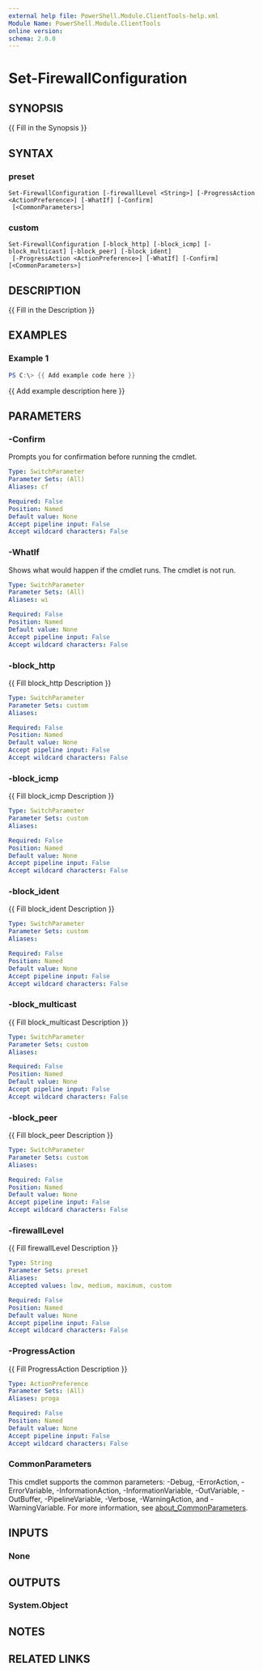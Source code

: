 ```yaml
---
external help file: PowerShell.Module.ClientTools-help.xml
Module Name: PowerShell.Module.ClientTools
online version:
schema: 2.0.0
---
```


# Set-FirewallConfiguration

## SYNOPSIS
{{ Fill in the Synopsis }}

## SYNTAX

### preset
```
Set-FirewallConfiguration [-firewallLevel <String>] [-ProgressAction <ActionPreference>] [-WhatIf] [-Confirm]
 [<CommonParameters>]
```

### custom
```
Set-FirewallConfiguration [-block_http] [-block_icmp] [-block_multicast] [-block_peer] [-block_ident]
 [-ProgressAction <ActionPreference>] [-WhatIf] [-Confirm] [<CommonParameters>]
```

## DESCRIPTION
{{ Fill in the Description }}

## EXAMPLES

### Example 1
```powershell
PS C:\> {{ Add example code here }}
```

{{ Add example description here }}

## PARAMETERS

### -Confirm
Prompts you for confirmation before running the cmdlet.

```yaml
Type: SwitchParameter
Parameter Sets: (All)
Aliases: cf

Required: False
Position: Named
Default value: None
Accept pipeline input: False
Accept wildcard characters: False
```

### -WhatIf
Shows what would happen if the cmdlet runs.
The cmdlet is not run.

```yaml
Type: SwitchParameter
Parameter Sets: (All)
Aliases: wi

Required: False
Position: Named
Default value: None
Accept pipeline input: False
Accept wildcard characters: False
```

### -block_http
{{ Fill block_http Description }}

```yaml
Type: SwitchParameter
Parameter Sets: custom
Aliases:

Required: False
Position: Named
Default value: None
Accept pipeline input: False
Accept wildcard characters: False
```

### -block_icmp
{{ Fill block_icmp Description }}

```yaml
Type: SwitchParameter
Parameter Sets: custom
Aliases:

Required: False
Position: Named
Default value: None
Accept pipeline input: False
Accept wildcard characters: False
```

### -block_ident
{{ Fill block_ident Description }}

```yaml
Type: SwitchParameter
Parameter Sets: custom
Aliases:

Required: False
Position: Named
Default value: None
Accept pipeline input: False
Accept wildcard characters: False
```

### -block_multicast
{{ Fill block_multicast Description }}

```yaml
Type: SwitchParameter
Parameter Sets: custom
Aliases:

Required: False
Position: Named
Default value: None
Accept pipeline input: False
Accept wildcard characters: False
```

### -block_peer
{{ Fill block_peer Description }}

```yaml
Type: SwitchParameter
Parameter Sets: custom
Aliases:

Required: False
Position: Named
Default value: None
Accept pipeline input: False
Accept wildcard characters: False
```

### -firewallLevel
{{ Fill firewallLevel Description }}

```yaml
Type: String
Parameter Sets: preset
Aliases:
Accepted values: low, medium, maximum, custom

Required: False
Position: Named
Default value: None
Accept pipeline input: False
Accept wildcard characters: False
```

### -ProgressAction
{{ Fill ProgressAction Description }}

```yaml
Type: ActionPreference
Parameter Sets: (All)
Aliases: proga

Required: False
Position: Named
Default value: None
Accept pipeline input: False
Accept wildcard characters: False
```

### CommonParameters
This cmdlet supports the common parameters: -Debug, -ErrorAction, -ErrorVariable, -InformationAction, -InformationVariable, -OutVariable, -OutBuffer, -PipelineVariable, -Verbose, -WarningAction, and -WarningVariable. For more information, see [about_CommonParameters](http://go.microsoft.com/fwlink/?LinkID=113216).

## INPUTS

### None

## OUTPUTS

### System.Object
## NOTES

## RELATED LINKS
